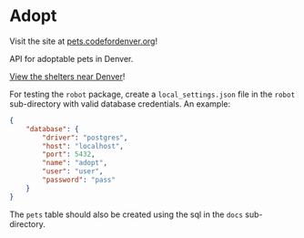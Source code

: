 Adopt
=====

Visit the site at [pets.codefordenver.org](http://pets.codefordenver.org/)!

API for adoptable pets in Denver.

[View the shelters near Denver](http://www.petharbor.com/pick_shelter.asp?searchtype=ADOPT&friends=1&samaritans=1&nosuccess=0&rows=100&imght=120&imgres=thumb&view=sysadm.v_animal_short&fontface=arial&fontsize=10&zip=80209&miles=10)!

For testing the `robot` package, create a `local_settings.json` file in the `robot` sub-directory with valid database credentials. An example:

```json
{
    "database": {
        "driver": "postgres",
        "host": "localhost",
        "port": 5432,
        "name": "adopt",
        "user": "user",
        "password": "pass" 
    }
}
```

The `pets` table should also be created using the sql in the `docs` sub-directory.
